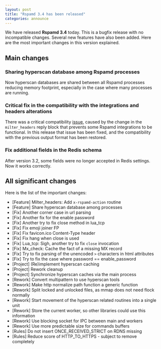 ```yaml
---
layout: post
title: "Rspamd 3.4 has been released"
categories: announce
---
```


We have released **Rspamd 3.4** today. This is a bugfix release with no incompatible changes. Several new features have also been added.
Here are the most important changes in this version explained.

## Main changes

### Sharing hyperscan database among Rspamd processes

Now hyperscan databases are shared between all Rspamd processes reducing memory footprint, especially in the case where many processes are running.

### Critical fix in the compatibility with the integrations and headers alterations

There was a critical compatibility [issue](https://github.com/poolpOrg/filter-rspamd/issues/41#issuecomment-1286604248), caused by the change in the `milter_headers` reply block that prevents some Rspamd integrations to be functional. In this release that issue has been fixed, and the compatibility with the previous output format has been restored.

### Fix additional fields in the Redis schema

After version 3.2, some fields were no longer accepted in Redis settings. Now it works correctly.

## All significant changes

Here is the list of the important changes:

* [Feature] Milter_headers: Add `x-rspamd-action` routine
* [Feature] Share hyperscan database among processes
* [Fix] Another corner case in url parsing
* [Fix] Another fix for the enable password
* [Fix] Another try to fix close method in lua_tcp
* [Fix] Fix emoji joiner FP
* [Fix] Fix favicon.ico Content-Type header
* [Fix] Fix hang when close is used
* [Fix] Lua_tcp: Sigh, another try to fix `close` invocation
* [Fix] Mx_check: Cache the fact of a missing MX record
* [Fix] Try to fix parsing of the unencoded `>` characters in html attributes
* [Fix] Try to fix the case where password == enable_password
* [Project] (Re)implement hyperscan caching
* [Project] Rework cleanup
* [Project] Synchronize hyperscan caches via the main process
* [Rework] Convert multipattern to use hyperscan tools
* [Rework] Make http normalize path function a generic function
* [Rework] Split locked and unlocked files, as mmap does not need flock normally
* [Rework] Start movement of the hyperscan related routines into a single unit
* [Rework] Store the current worker, so other libraries could use this information
* [Rework] Use blocking socket for IPC between main and workers
* [Rework] Use more predictable size for commands buffers
* [Rules] Do not insert ONCE_RECEIVED_STRICT on RDNS missing
* [Rules] Reduce score of HTTP_TO_HTTPS - subject to remove completely
